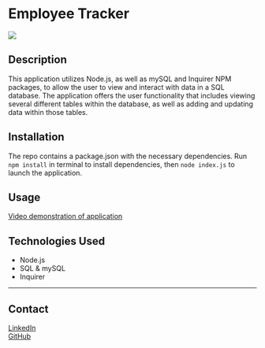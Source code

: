 # Employee Tracker

[![](https://img.shields.io/static/v1?label=License&message=MIT&color=<yellow>)](https://opensource.org/licenses/MIT)


## Description
This application utilizes Node.js, as well as mySQL and Inquirer NPM packages, to allow the user to view and interact with data in a SQL database. The application offers the user functionality that includes viewing several different tables within the database, as well as adding and updating data within those tables. 


## Installation
The repo contains a package.json with the necessary dependencies. Run ```npm install``` in terminal to install dependencies, then ```node index.js``` to launch the application.

## Usage
[Video demonstration of application](https://drive.google.com/file/d/1rmlbjQyaz6Qg37u7sv07wZmWhnWQIJwa/view)


## Technologies Used
- Node.js
- SQL & mySQL
- Inquirer

---

## Contact
[LinkedIn](https://www.linkedin.com/in/bradley-dilollo/)  
[GitHub](https://github.com/bdilollo)